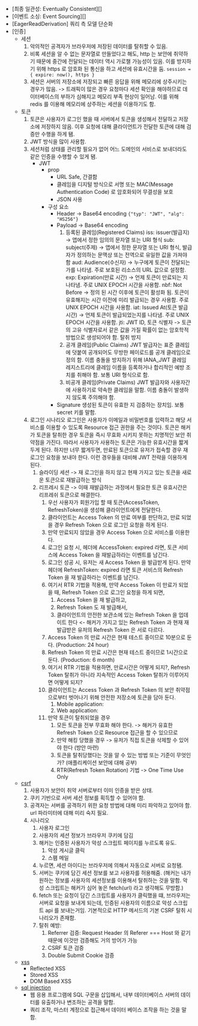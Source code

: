 
- [최종 일관성: Eventually Consistent][]
- [이벤트 소싱: Event Sourcing][]
- [EagerReadDerivation] 쿼리 측 모델 단순화
- [인증]
  - 세션
    1. 악의적인 공격자가 브라우저에 저장된 데이터를 탈취할 수 있음. 
    2. 비록 세션을 알 수 없는 문자열로 만들었다고 해도, http 는 보안에 취약하기 때문에 중간에 전달되는 데이터 역시 가로챌 가능성이 있음.
       이를 방지하기 위해 https 로 암호화 된 통신을 하고 세션에 유효시간을 둠. `session = { expire: now(), https }`
    3. 세션은 서버의 저장소에 저장되고 빠른 응답을 위해 메모리에 상주시키는 경우가 많음. -> 트래픽이 많은 경우 요청마다 세션 확인을 해야하므로 데이터베이스의 부하가 심해지고 메모리 부족 현상이 일어남.
       이를 위해 redis 를 이용해 메모리에 상주하는 세션을 이용하기도 함.
  - 토큰
    1. 토큰은 사용자가 로그인 했을 때 서버에서 토큰을 생성해서 전달하고 저장소에 저장하지 않음. 이후 요청에 대해 클라이언트가 전달한 토큰에 대해 검증만 수행을 하게 됌.
    2. JWT 방식을 많이 사용함.
    3. 세션처럼 상태를 관리할 필요가 없어 어느 도메인의 서비스로 보내더라도 같은 인증을 수행할 수 있게 됌.
        - JWT
          - prop
            - URL Safe, 간결함
            - 클레임을 디지털 방식으로 서명 또는 MAC(Message Authentication Code) 로 암호화되어 무결성을 보호
            - JSON 사용
          - 구성 요소
            - Header -> Base64 encoding `{"typ": "JWT", "alg": "HS256"}`
            - Payload -> Base64 encoding
              1. 등록된 클레임(Registered Claims)
                  iss: issuer(발급지)           -> 앱에서 정한 임의의 문자열 또는 URI 형식
                  sub: subject(주제)           -> 앱에서 정한 문자열 또는 URI 형식, 발급자가 정의하는 문맥상 또는 전역으로 유일한 값을 가져야 함
                  aud: Audience(수신자)         -> 누구에게 토큰이 전달되는 가를 나타냄. 주로 보호된 리소스의 URL 값으로 설정함.
                  exp: Expiration(만료 시간)    -> 언제 토큰이 만료되는 지 나타냄. 주로 UNIX EPOCH 시간을 사용함.
                  nbf: Not Before             -> 정의 된 시간 이후에 토큰이 활성화 됨. 토큰이 유효해지는 시간 이전에 미리 발급되는 경우 사용함. 주로 UNIX EPOCH 시간을 사용함. 
                  iat: Issued At(토큰 발급 시간) -> 언제 토큰이 발급되었는지를 나타냄. 주로 UNIX EPOCH 시간을 사용함.
                  jti: JWT ID, 토큰 식별자      -> 토큰의 고유 식별자로서 같은 값을 가질 확률이 없는 암호학적 방법으로 생성되어야 함. 탈취 방지
              2. 공개 클레임(Public Claims) JWT 발급자는 표준 클레임에 덧붙여 공개되어도 무방한 페이로드를 공개 클레임으로 정의 함. 이름 충돌을 방지하기 위해 IANA_JWT 클레임 레지스트리에 클레임 이름을
                                         등록하거나 합리적인 예방 조치를 취해야 함. 보통 URI 형식으로 함.
              3. 비공개 클레임(Private Claims) JWT 발급자와 사용자간에 사용하기로 약속한 클레임을 말함. 이름 충돌이 발생하지 않도록 주의해야 함.
            - Signature 생성된 토큰이 유효한 지 검증하는 장치임. 보통 secret 키를 말함.
    4. 로그인 시나리오
       로그인은 사용자가 이메일과 비밀번호를 입력하고 해당 서비스를 이용할 수 있도록 Resource 접근 권한을 주는 것이다. 토큰은 해커가 토큰을 탈취한 경우 토큰을 즉시 무효화 시키지 못하는 치명적인 보안 취약점을 가진다.
       따라서 사용자가 사용하는 토큰은 가능한 유효시간을 짧게 두게 된다. 하지만 너무 짧게두면, 만료된 토큰으로 유저가 접속할 경우 재 로그인 요청을 보내야 한다. 이런 경우들을 대비해 JWT 전략을 이용하게 된다.
       1. 슬라이딩 세션 -> 재 로그인을 하지 않고 현재 가지고 있는 토큰을 새로운 토큰으로 재발급하는 방식
       2. 리프레시 토큰 -> 이때 재발급하는 과정에서 필요한 토큰 유효시간은 리프레쉬 토큰으로 해결한다.
          1. 우선 사용자가 회원가입 할 때 토큰(AccessToken, RefreshToken)을 생성해 클라이언트에게 전달한다.
          2. 클라이언트는 Access Token 의 만료 여부를 판단하고, 만료 되었을 경우 Refresh Token 으로 로그인 요청을 하게 된다.
          3. 만약 만료되지 않았을 경우 Access Token 으로 서비스를 이용한다.
          4. 로그인 요청 시, 헤더에 AccessToken: expired 라면, 토큰 서비스에 Access Token 을 재발급하라는 이벤트를 남긴다.
          5. 로그인 성공 시, 유저는 새 Access Token 을 발급받게 된다. 만약 헤더에 RefreshToken: expired 라면 토큰 서비스의 Refresh Token 을 재 발급하라는 이벤트를 남긴다.
          6. 여기서 RTR 기법을 적용해, 만약 Access Token 이 만료가 되었을 때, Refresh Token 으로 로그인 요청을 하게 되면,
             1. Access Token 을 재 발급하고,
             2. Refresh Token 도 재 발급해서,
             3. 클라이언트의 안전한 보관소에 있는 Refresh Token 을 업데이트 한다 <- 해커가 가지고 있는 Refresh Token 과 현재 재발급받은 유저의 Refresh Token 은 서로 다르다.
          7. Access Token 의 만료 시간은 현재 테스트 중이므로 10분으로 둔다. (Production: 24 hour)
          8. Refresh Token 의 만료 시간은 현재 테스트 중이므로 1시간으로 둔다. (Production: 6 month)
          9. 여기서 RTR 기법을 적용하면, 만료시간은 어떻게 되지?, Refresh Token 탈취가 아니라 지속적인 Access Token 탈취가 이루어지면 어떻게 되지?
          10. 클라이언트는 Access Token 과 Refresh Token 의 보안 취약점으로부터 벗어나기 위해 안전한 저장소에 토큰을 담아 둔다.
              1. Mobile application:
              2. Web application:
          11. 만약 토큰이 탈취되었을 경우
              1. 모든 토큰을 전부 무효화 해야 한다. -> 해커가 유효한 Refresh Token 으로 Resource 접근을 할 수 있으므로
              2. 만약 해킹 당했을 경우 -> 유저가 직접 토큰을 삭제할 수 있어야 한다 (방안 마련)
              3. 토큰을 탈취당했다는 것을 알 수 있는 방법 또는 기준이 무엇인가? (애플리케이션 보안에 대해 공부)
              4. RTR(Refresh Token Rotation) 기법 -> One Time Use Only 
  - [csrf](https://junhyunny.github.io/information/security/spring-boot/spring-security/cross-site-reqeust-forgery/)
    1. 사용자가 보안이 취약 서버로부터 이미 인증을 받은 상태.
    2. 쿠키 기반으로 서버 세션 정보를 획득할 수 있어야 함.
    3. 공격자는 서버를 공격하기 위한 요청 방법에 대해 미리 파악하고 있어야 함. url 파라미터에 대해 미리 숙지 필요.
    4. 시나리오
       1. 사용자 로그인
       2. 사용자의 세션 정보가 브라우저 쿠키에 담김
       3. 해커는 인증된 사용자가 악성 스크립트 페이지를 누르도록 유도.
            1. 악성 게시글 클릭
            2. 스팸 메일
       4. 누르면, 세션 아이디는 브라우저에 의해서 자동으로 서버로 요청됌.
       5. 서버는 쿠키에 담긴 세션 정보를 보고 사용자를 허용해줌. (해커는 내가 원하는 정보를 사용자의 세션정보를 이용해서 탈취하는 것을 말함. 악성 스크립트는 해커가 심어 놓은 fetch(url) 라고 생각해도 무방함.)
       6. fetch 또는 요청이 담긴 스크립트를 사용자가 클릭했을 떄, 브라우저는 서버로 요청을 보내게 되는데, 인증된 사용자의 이름으로 악성 스크립트 api 를 보내는거임. 기본적으로 HTTP 메서드의 기본 CSRF 탈취 시나리오가 존재함.
       7. 탈취 예방: 
          1. Referrer 검증: Request Header 의 Referer === Host 와 같기 때문에 이것만 검증해도 거의 방어가 가능
          2. CSRF 토큰 검증
          3. Double Submit Cookie 검증
  - [xss]()
    - Reflected XSS
    - Stored XSS
    - DOM Based XSS
  - [sql injection]()
    - 웹 응용 프로그램에 SQL 구문을 삽입해서, 내부 데이터베이스 서버의 데이터를 유출하거나 변조하는 공격을 말함.
    - 쿼리 조작, 마스터 계정으로 접근해서 데이터 베이스 조작을 하는 것을 말함.